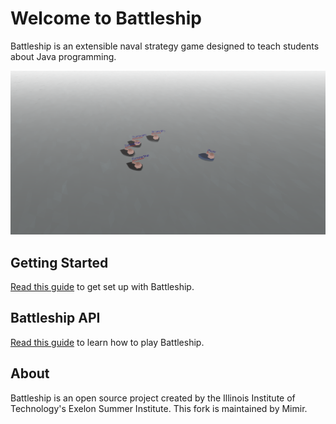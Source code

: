 # Welcome to Battleship

Battleship is an extensible naval strategy game designed to teach students about Java programming.

![Battleship Preview](preview.png)

## Getting Started

[Read this guide](start.md) to get set up with Battleship.

## Battleship API

[Read this guide](api.md) to learn how to play Battleship.

## About

Battleship is an open source project created by the Illinois Institute of Technology's Exelon Summer Institute. This fork is maintained by Mimir.
